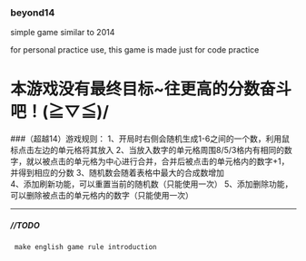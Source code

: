 ### beyond14

simple game similar to 2014

for personal practice use, this game is made just for code practice

# 本游戏没有最终目标~往更高的分数奋斗吧！\(≧▽≦)/


###（超越14）游戏规则：
	 1、开局时右侧会随机生成1-6之间的一个数，利用鼠标点击左边的单元格将其放入
	 2、当放入数字的单元格周围8/5/3格内有相同的数字，就以被点击的单元格为中心进行合并，合并后被点击的单元格内的数字+1，并得到相应的分数
	 3、随机数会随着表格中最大的合成数增加	
	 4、添加刷新功能，可以重置当前的随机数（只能使用一次）
	 5、添加删除功能，可以删除被点击的单元格内的数字（只能使用一次）

---

##### //TODO
	 make english game rule introduction
